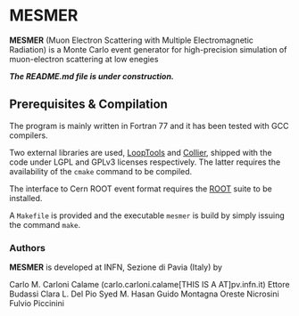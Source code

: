 # MESMER
**MESMER** (Muon Electron Scattering with Multiple Electromagnetic Radiation) is a Monte Carlo event generator for high-precision simulation of muon-electron scattering at low enegies

***The README.md file is under construction.***

## Prerequisites & Compilation
The program is mainly written in Fortran 77 and it has been tested with GCC compilers.

Two external libraries are used, [LoopTools](http://www.feynarts.de/looptools/) and [Collier](https://collier.hepforge.org/), shipped with the code
under LGPL and GPLv3 licenses respectively. The latter requires the availability of the `cmake` command to be compiled.

The interface to Cern ROOT event format requires the [ROOT](https://root.cern/) suite to be installed.

A `Makefile` is provided and the executable `mesmer` is build by simply issuing the command `make`.

### Authors
**MESMER** is developed at INFN, Sezione di Pavia (Italy) by

Carlo M. Carloni Calame (carlo.carloni.calame[THIS IS A AT]pv.infn.it)
Ettore Budassi
Clara L. Del Pio
Syed M. Hasan
Guido Montagna
Oreste Nicrosini
Fulvio Piccinini